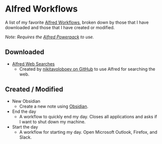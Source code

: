 # Alfred Workflows

A list of my favorite [Alfred Workflows](https://www.alfredapp.com/workflows/), broken down by those that I have downloaded and those that I have created or modified.

*Note: Requires the [Alfred Powerpack](https://www.alfredapp.com/powerpack/) to use.*

## Downloaded
- [Alfred Web Searches](https://github.com/nikitavoloboev/alfred-web-searches#readme)
  - Created by [nikitavoloboev on GitHub](https://github.com/nikitavoloboev) to use Alfred for searching the web.

## Created / Modified
- New Obsidian
  - Create a new note using [Obsidian](https://obsidian.md/).
- End the day
  - A workflow to quickly end my day. Closes all applications and asks if I want to shut down my machine.
- Start the day
  - A workflow for starting my day. Open Microsoft Outlook, Firefox, and Slack.
